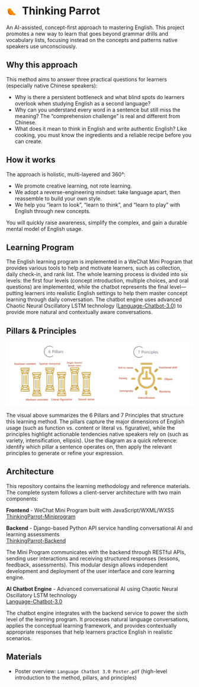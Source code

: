 # <img src="./LOGO.png" alt="Thinking Parrot Logo" width="28" style="vertical-align: middle; margin-right: 8px;" /> Thinking Parrot

An AI-assisted, concept-first approach to mastering English. This project promotes a new way to learn that goes beyond grammar drills and vocabulary lists, focusing instead on the concepts and patterns native speakers use unconsciously.

## Why this approach

This method aims to answer three practical questions for learners (especially native Chinese speakers):

- Why is there a persistent bottleneck and what blind spots do learners overlook when studying English as a second language?
- Why can you understand every word in a sentence but still miss the meaning? The “comprehension challenge” is real and different from Chinese.
- What does it mean to think in English and write authentic English? Like cooking, you must know the ingredients and a reliable recipe before you can create.

## How it works

The approach is holistic, multi-layered and 360°:

- We promote creative learning, not rote learning.
- We adopt a reverse-engineering mindset: take language apart, then reassemble to build your own style.
- We help you “learn to look”, “learn to think”, and “learn to play” with English through new concepts.

You will quickly raise awareness, simplify the complex, and gain a durable mental model of English usage.

## Learning Program

The English learning program is implemented in a WeChat Mini Program that provides various tools to help and motivate learners, such as collection, daily check-in, and rank list. The whole learning process is divided into six levels: the first four levels (concept introduction, multiple choices, and oral questions) are implemented, while the chatbot represents the final level—putting learners into realistic English settings to help them master concept learning through daily conversation. The chatbot engine uses advanced Chaotic Neural Oscillatory LSTM technology ([Language-Chatbot-3.0](https://github.com/liafonx/Language-Chatbot-3.0.git)) to provide more natural and contextually aware conversations.

## Pillars & Principles

![Pillars and Principles](./Pillars-and-Principles.png)

The visual above summarizes the 6 Pillars and 7 Principles that structure this learning method. The pillars capture the major dimensions of English usage (such as function vs. content or literal vs. figurative), while the principles highlight actionable tendencies native speakers rely on (such as variety, intensification, ellipsis). Use the diagram as a quick reference: identify which pillar a sentence operates on, then apply the relevant principles to generate or refine your expression.

## Architecture

This repository contains the learning methodology and reference materials. The complete system follows a client-server architecture with two main components:

**Frontend** - WeChat Mini Program built with JavaScript/WXML/WXSS  
[ThinkingParrot-Miniprogram](https://github.com/liafonx/ThinkingParrot-Miniprogram.git)

**Backend** - Django-based Python API service handling conversational AI and learning assessments  
[ThinkingParrot-Backend](https://github.com/liafonx/ThinkingParrot-Backend.git)

The Mini Program communicates with the backend through RESTful APIs, sending user interactions and receiving structured responses (lessons, feedback, assessments). This modular design allows independent development and deployment of the user interface and core learning engine.

**AI Chatbot Engine** - Advanced conversational AI using Chaotic Neural Oscillatory LSTM technology  
[Language-Chatbot-3.0](https://github.com/liafonx/Language-Chatbot-3.0.git)

The chatbot engine integrates with the backend service to power the sixth level of the learning program. It processes natural language conversations, applies the conceptual learning framework, and provides contextually appropriate responses that help learners practice English in realistic scenarios.

## Materials

- Poster overview: `Language Chatbot 3.0 Poster.pdf` (high-level introduction to the method, pillars, and principles)

